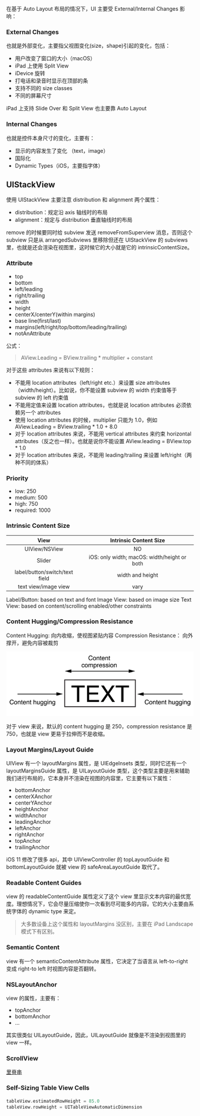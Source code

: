 在基于 Auto Layout 布局的情况下，UI 主要受 External/Internal Changes 影响：

### External Changes

也就是外部变化，主要指父视图变化(size，shape)引起的变化，包括：

* 用户改变了窗口的大小（macOS）
* iPad 上使用 Split View
* iDevice 旋转
* 打电话和录音时显示在顶部的条
* 支持不同的 size classes
* 不同的屏幕尺寸

iPad 上支持 Slide Over 和 Split View 也主要靠 Auto Layout

### Internal Changes

也就是控件本身尺寸的变化，主要有：

* 显示的内容发生了变化 （text，image）
* 国际化
* Dynamic Types（iOS，主要指字体）

## UIStackView 

使用 UIStackView 主要注意 distribution 和 alignment 两个属性：

* distribution：规定沿 axis 轴线时的布局
* alignment：规定与 distribution 垂直轴线时的布局

remove 的时候要同时给 subview 发送 removeFromSuperview 消息，否则这个 subview 只是从 arrangedSubviews 里移除但还在 UIStackView 的 subviews 里，也就是还会渲染在视图里，这时候它的大小就是它的 intrinsicContentSize。

### Attribute

* top
* bottom
* left/leading
* right/trailing
* width
* height
* centerX/centerY(within margins)
* base line(first/last)
* margins(left/right/top/bottom/leading/trailing)
* notAnAttribute

公式：
> AView.Leading = BView.trailing * multiplier + constant

对于这些 attributes 来说有以下规则：

* 不能用 location attributes（left/right etc.）来设置 size attributes（width/height）。比如说，你不能设置 subview 的 width 约束值等于 subview 的 left 约束值
* 不能用定值来设置 location attributes，也就是说 location attributes 必须依赖另一个 attributes
* 使用 location attributes 的时候，multiplier 只能为 1.0，例如 AView.Leading = BView.trailing * 1.0 + 8.0
* 对于 location attributes 来说，不能用 vertical attributes 来约束 horizontal attributes（反之也一样）。也就是说你不能设置 AView.leading = BView.top * 1.0
* 对于 location attributes 来说，不能用 leading/trailing 来设置 left/right（两种不同的体系）

### Priority

* low: 250
* medium: 500
* high: 750
* required: 1000

### Intrinsic Content Size

| View | Intrinsic Content Size |
| :-: | :-: |
| UIView/NSView | NO |
| Slider | iOS: only width; macOS: width/height or both |
| label/button/switch/text field | width and height |
| text view/image view | vary |


Label/Button: based on text and font
Image View: based on image size
Text View: based on content/scrolling enabled/other constraints

### Content Hugging/Compression Resistance

Content Hugging: 向内收缩，使视图紧贴内容
Compression Resistance： 向外撑开，避免内容被裁剪

![](/images/intrinsic_content_size_2x.png)

对于 view 来说，默认的 content hugging 是 250，compression resistance 是 750，也就是 view 更易于拉伸而不是收缩。

### Layout Margins/Layout Guide

UIView 有一个 layoutMargins 属性，是 UIEdgeInsets 类型，同时它还有一个 layoutMarginsGuide 属性，是 UILayoutGuide 类型，这个类型主要是用来辅助我们进行布局的，它本身并不渲染在视图的内容里，它主要有以下属性：

* bottomAnchor
* centerXAnchor
* centerYAnchor
* heightAnchor
* widthAnchor
* leadingAnchor
* leftAnchor
* rightAnchor
* topAnchor
* trailingAnchor

iOS 11 修改了很多 api，其中 UIViewController 的 topLayoutGuide 和 bottomLayoutGuide 就被 view 的 safeAreaLayoutGuide 取代了。

### Readable Content Guides

view 的 readableContentGuide 属性定义了这个 view 里显示文本内容的最优宽度。理想情况下，它会尽量压缩使你一次看到尽可能多的内容。它的大小主要由系统字体的 dynamic type 来定。

> 大多数设备上这个属性和 layoutMargins 没区别，主要在 iPad Landscape 模式下有区别。

### Semantic Content

view 有一个 semanticContentAttribute 属性，它决定了当语言从 left-to-right 变成 right-to left 时视图内容是否翻转。

### NSLayoutAnchor

view 的属性，主要有：

* topAnchor
* bottomAnchor
* ...

其实很类似 UILayoutGuide，因此，UILayoutGuide 就像是不渲染到视图里的 view 一样。

### ScrollView

[里脊串](http://adad184.com/2015/12/01/scrollview-under-autolayout/)

### Self-Sizing Table View Cells

```swift
tableView.estimatedRowHeight = 85.0
tableView.rowHeight = UITableViewAutomaticDimension
```


